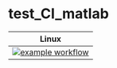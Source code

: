 # test_CI_matlab

| **Linux** |
|:---------:|
| [![example workflow](https://github.com/AntoninPaquette/test_CI_matlab/actions/workflows/main.yml/badge.svg?branch=main)](https://github.com/AntoninPaquette/test_CI_matlab/actions) |
